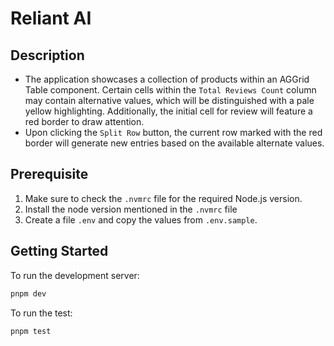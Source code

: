 # Reliant AI

## Description

- The application showcases a collection of products within an AGGrid Table component. Certain cells within the `Total Reviews Count` column may contain alternative values, which will be distinguished with a pale yellow highlighting. Additionally, the initial cell for review will feature a red border to draw attention.
- Upon clicking the `Split Row` button, the current row marked with the red border will generate new entries based on the available alternate values.

## Prerequisite

1. Make sure to check the `.nvmrc` file for the required Node.js version.
2. Install the node version mentioned in the `.nvmrc` file
3. Create a file `.env` and copy the values from `.env.sample`.

## Getting Started

To run the development server:

```bash
pnpm dev
```

To run the test:

```bash
pnpm test
```
